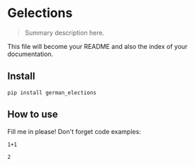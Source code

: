 # Gelections
> Summary description here.


This file will become your README and also the index of your documentation.

## Install

`pip install german_elections`

## How to use

Fill me in please! Don't forget code examples:

```
1+1
```




    2


